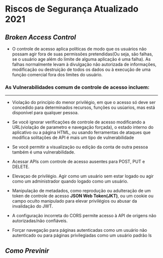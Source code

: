 # **Riscos de Segurança Atualizado 2021**

## _**Broken Access Control**_
- O controle de acesso aplica políticas de modo que os usuários não possam agir fora de suas permissões pretendidas(Ou seja, são falhas, se o usuário age além do limite de alguma aplicação é uma falha). As falhas normalmente levam à divulgação não autorizada de informações, modificação ou destruição de todos os dados ou à execução de uma função comercial fora dos limites do usuário. 

### As Vulnerabilidades comum de controle de acesso incluem:
---

- Violação do princípio do menor privilégio, em que o acesso só deve ser concedido para determinados recursos, funções ou usúarios, mas está disponível para qualquer pessoa.

- Se você ignorar verificações de controle de acesso modificando a URL(violação de parametro e navegação forçada), o estado interno do aplicativo ou a página HTML, ou usando ferramentas de ataques que modifica solitações de API é mais um tipo de vulnerabilidade 

- Se você permitir a visualização ou edição da conta de outra pessoa também é uma vulnerabilidade.

- Acessar APIs com controle de acesso ausentes para POST, PUT e DELETE.

- Elevaçao de privilégio. Agir como um usuário sem estar logado ou agir como um administrador quando logado como um usuário.

- Manipulação de metadados, como reprodução ou adulteração de um token de controle de acesso **JSON Web Token(JKT)**, ou um cookie ou campo oculto manipulado para elevar privilégios ou abusar da invalidação do JWT. 

- A configuração incorreta do CORS permite acesso à API de origens não autorizadas/não confiáveis.

- Forçar navegação para páginas autenticadas como um usuário não autenticado ou para páginas privilegiadas como um usuário padrão
ls


## _**Como Previnir**_

